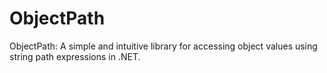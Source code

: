 # ObjectPath
ObjectPath: A simple and intuitive library for accessing object values using string path expressions in .NET.
